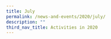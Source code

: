 ```yaml
---
title: July
permalink: /news-and-events/2020/july/
description: ""
third_nav_title: Activities in 2020
---
```

